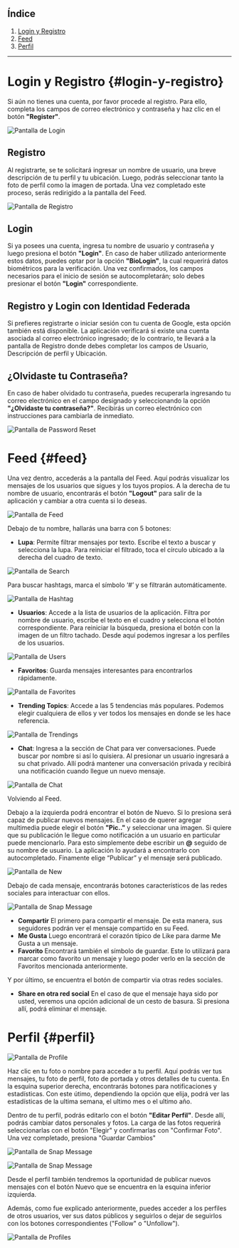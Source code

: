 ## Índice

1. [Login y Registro](#login-y-registro)
2. [Feed](#feed)
3. [Perfil](#perfil)

---

# Login y Registro {#login-y-registro}

Si aún no tienes una cuenta, por favor procede al registro. Para ello, completa los campos de correo electrónico y contraseña y haz clic en el botón **"Register"**.

![Pantalla de Login](login.jpeg)

## Registro

Al registrarte, se te solicitará ingresar un nombre de usuario, una breve descripción de tu perfil y tu ubicación. Luego, podrás seleccionar tanto la foto de perfil como la imagen de portada. Una vez completado este proceso, serás redirigido a la pantalla del Feed.

![Pantalla de  Registro](register.jpeg)

## Login 

Si ya posees una cuenta, ingresa tu nombre de usuario y contraseña y luego presiona el botón **"Login"**. En caso de haber utilizado anteriormente estos datos, puedes optar por la opción **"BioLogin"**, la cual requerirá datos biométricos para la verificación. Una vez confirmados, los campos necesarios para el inicio de sesión se autocompletarán; solo debes presionar el botón **"Login"** correspondiente.

## Registro y Login con Identidad Federada

Si prefieres registrarte o iniciar sesión con tu cuenta de Google, esta opción también está disponible. La aplicación verificará si existe una cuenta asociada al correo electrónico ingresado; de lo contrario, te llevará a la pantalla de Registro donde debes completar los campos de Usuario, Descripción de perfil y Ubicación.

## ¿Olvidaste tu Contraseña?

En caso de haber olvidado tu contraseña, puedes recuperarla ingresando tu correo electrónico en el campo designado y seleccionando la opción **"¿Olvidaste tu contraseña?"**. Recibirás un correo electrónico con instrucciones para cambiarla de inmediato.

![Pantalla de  Password Reset](resetPassword.jpeg)


# Feed {#feed}

Una vez dentro, accederás a la pantalla del Feed. Aquí podrás visualizar los mensajes de los usuarios que sigues y los tuyos propios. A la derecha de tu nombre de usuario, encontrarás el botón **"Logout"** para salir de la aplicación y cambiar a otra cuenta si lo deseas.

![Pantalla de  Feed](feed.jpeg)

Debajo de tu nombre, hallarás una barra con 5 botones:

- **Lupa**: Permite filtrar mensajes por texto. Escribe el texto a buscar y selecciona la lupa. Para reiniciar el filtrado, toca el círculo ubicado a la derecha del cuadro de texto. 

![Pantalla de  Search](search.jpeg)

Para buscar hashtags, marca el símbolo ‘#’ y se filtrarán automáticamente.

![Pantalla de  Hashtag](hashtag.jpeg)


- **Usuarios**: Accede a la lista de usuarios de la aplicación.  Filtra por nombre de usuario, escribe el texto en el cuadro y selecciona el botón correspondiente. Para reiniciar la búsqueda, presiona el botón con la imagen de un filtro tachado. Desde aquí podemos ingresar a los perfiles de los usuarios.

![Pantalla de  Users](users.jpeg)

- **Favoritos**: Guarda mensajes interesantes para encontrarlos rápidamente.

![Pantalla de  Favorites](favs.jpeg)

- **Trending Topics**: Accede a las 5 tendencias más populares. Podemos elegir cualquiera de ellos y ver todos los mensajes en donde se les hace referencia.

![Pantalla de  Trendings](trending.jpeg)

- **Chat**: Ingresa a la sección de Chat para ver conversaciones. Puede buscar por nombre si así lo quisiera. Al presionar un usuario ingresará a su chat privado. Allí podrá mantener una conversación privada y recibirá una notificación cuando llegue un nuevo mensaje.

![Pantalla de  Chat](chat.jpeg)

Volviendo al Feed. 

Debajo a la izquierda podrá encontrar el botón de Nuevo. Si lo presiona será capaz de publicar nuevos mensajes. En el caso de querer agregar multimedia puede elegir el botón **"Pic.."** y seleccionar una imagen. Si quiere que su publicación le llegue como notificación a un usuario en particular puede mencionarlo. Para esto simplemente debe escribir un **@** seguido de su nombre de usuario. La aplicación lo ayudará a encontrarlo con autocompletado. Finamente elige “Publicar” y el mensaje será publicado. 

![Pantalla de  New](new.jpeg)

Debajo de cada mensaje, encontrarás botones característicos de las redes sociales para interactuar con ellos.

![Pantalla de  Snap Message](snapmsg.jpeg)

- **Compartir**	El primero para compartir el mensaje. De esta manera, sus seguidores podrán ver el mensaje compartido en su Feed.
- **Me Gusta** Luego encontrará el corazón típico de Like para darme Me Gusta a un mensaje.
- **Favorito**	Encontrará también el símbolo de guardar. Este lo utilizará para marcar como favorito un mensaje y luego poder verlo en la sección de Favoritos mencionada anteriormente.

Y por último, se encuentra el botón de compartir via otras redes sociales.
- **Share en otra red social**	En el caso de que el mensaje haya sido por usted, veremos una opción adicional de un cesto de basura. Si presiona allí, podrá eliminar el mensaje.



# Perfil {#perfil}

![Pantalla de  Profile](profile.jpeg)

Haz clic en tu foto o nombre para acceder a tu perfil. Aquí podrás ver tus mensajes, tu foto de perfil, foto de portada y otros detalles de tu cuenta. En la esquina superior derecha, encontrarás botones para notificaciones y estadísticas. Con este útimo, dependiendo la opción que elija, podrá ver las estadísticas de la ultima semana, el ultimo mes o el ultimo año.



Dentro de tu perfil, podrás editarlo con el botón **"Editar Perfil"**. Desde allí, podrás cambiar datos personales y fotos.  La carga de las fotos requerirá seleccionarlas con el botón "Elegir" y confirmarlas con "Confirmar Foto". Una vez completado, presiona "Guardar Cambios"

![Pantalla de  Snap Message](editProfile.jpeg)

![Pantalla de  Snap Message](confirmPhoto.jpeg)

Desde el perfil también tendremos la oportunidad de publicar nuevos mensajes con el botón Nuevo que se encuentra en la esquina inferior izquierda.

Además, como fue explicado anteriormente, puedes acceder a los perfiles de otros usuarios, ver sus datos públicos y seguirlos o dejar de seguirlos con los botones correspondientes ("Follow" o "Unfollow").

![Pantalla de  Profiles](userProfile.jpeg)

